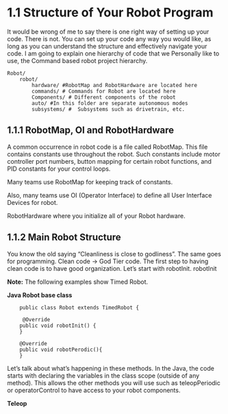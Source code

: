 # 1.1 Structure of  Your Robot Program

It would be wrong of me to say there is one right way of setting up your code. There is not. You can set up your
code any way you would like, as long as you can understand the structure and effectively navigate your code. I am going to explain one hierarchy of code that we Personally like to use, the Command based robot project hierarchy.
    
    Robot/
        robot/
            hardware/ #RobotMap and RobotHardware are located here
            commands/ # Commands for Robot are located here
            Components/ # Different components of the robot 
            auto/ #In this folder are separate autonomous modes
            subsystems/ #  Subsystems such as drivetrain, etc.
            
            
## 1.1.1 RobotMap, OI and RobotHardware
A common occurrence in robot code is a file called RobotMap. This file contains constants use throughout the
robot. Such constants include motor controller port numbers, button mapping for certain robot functions, and PID constants for your control loops. 

Many teams use RobotMap for keeping track of constants. 

Also, many teams use OI (Operator Interface) to define all User Interface Devices for robot. 

RobotHardware where you initialize all of your Robot hardware.

## 1.1.2 Main Robot Structure
You know the old saying “Cleanliness is close to godliness”. The same goes for programming. Clean code -> God
Tier code. The first step to having clean code is to have good organization. Let’s start with robotInit.
robotInit

**Note:** The following examples show Timed Robot.

**Java Robot base class** 

        public class Robot extends TimedRobot {

         @Override
        public void robotInit() {
        }

        @Override
        public void robotPerodic(){
        }

Let’s talk about what’s happening in these methods. In the Java, the code starts with declaring the variables in the class scope (outside of any method). This allows the other methods you will use such as
teleopPeriodic or operatorControl to have access to your robot components.

**Teleop**

